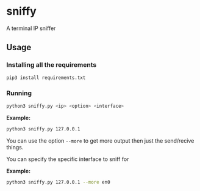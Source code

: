 # sniffy
A terminal IP sniffer

## Usage

### Installing all the requirements

```bash 
pip3 install requirements.txt
```

### Running

```bash
python3 sniffy.py <ip> <option> <interface>
```

**Example:**

```bash
python3 sniffy.py 127.0.0.1
```
You can use the option `--more` to get more output then just the send/recive things. 

You can specify the specific interface to sniff for

**Example:**

```bash
python3 sniffy.py 127.0.0.1 --more en0
```
